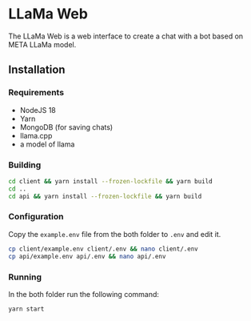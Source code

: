 # LLaMa Web

The LLaMa Web is a web interface to create a chat with a bot based on META LLaMa model.

## Installation

### Requirements

- NodeJS 18
- Yarn
- MongoDB (for saving chats)
- llama.cpp
- a model of llama

### Building

```bash
cd client && yarn install --frozen-lockfile && yarn build
cd ..
cd api && yarn install --frozen-lockfile && yarn build
```

### Configuration

Copy the `example.env` file from the both folder to `.env` and edit it.

```bash
cp client/example.env client/.env && nano client/.env
cp api/example.env api/.env && nano api/.env
```

### Running

In the both folder run the following command:
```bash
yarn start
```
